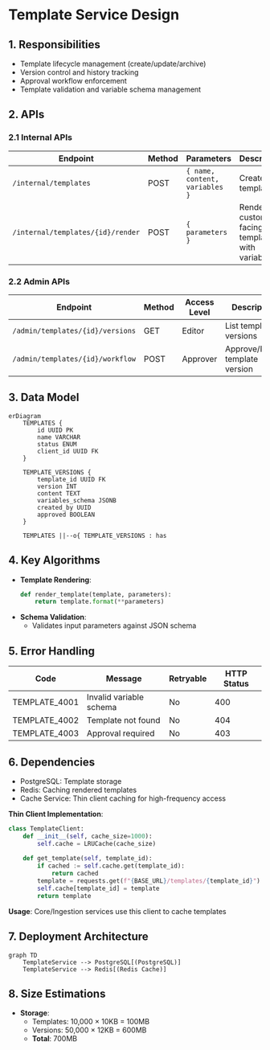 # Template Service Design

## 1. Responsibilities
- Template lifecycle management (create/update/archive)
- Version control and history tracking
- Approval workflow enforcement
- Template validation and variable schema management

## 2. APIs
### 2.1 Internal APIs
| Endpoint | Method | Parameters | Description                                    |
|----------|--------|------------|------------------------------------------------|
| `/internal/templates` | POST | `{ name, content, variables }` | Create new template                            |
| `/internal/templates/{id}/render` | POST | `{ parameters }` | Render customer facing template with variables |

### 2.2 Admin APIs
| Endpoint                         | Method | Access Level | Description                     |
|----------------------------------|--------|--------------|---------------------------------|
| `/admin/templates/{id}/versions` | GET | Editor | List template versions          |
| `/admin/templates/{id}/workflow` | POST | Approver | Approve/Reject template version |

## 3. Data Model
```mermaid
erDiagram
    TEMPLATES {
        id UUID PK
        name VARCHAR
        status ENUM
        client_id UUID FK
    }
    
    TEMPLATE_VERSIONS {
        template_id UUID FK
        version INT
        content TEXT
        variables_schema JSONB
        created_by UUID
        approved BOOLEAN
    }
    
    TEMPLATES ||--o{ TEMPLATE_VERSIONS : has
```

## 4. Key Algorithms
- **Template Rendering**:
  ```python
  def render_template(template, parameters):
      return template.format(**parameters)
  ```
- **Schema Validation**:
  - Validates input parameters against JSON schema

## 5. Error Handling
| Code | Message | Retryable | HTTP Status |
|------|---------|-----------|-------------|
| TEMPLATE_4001 | Invalid variable schema | No | 400 |
| TEMPLATE_4002 | Template not found | No | 404 |
| TEMPLATE_4003 | Approval required | No | 403 |

## 6. Dependencies
- PostgreSQL: Template storage
- Redis: Caching rendered templates
- Cache Service: Thin client caching for high-frequency access

**Thin Client Implementation**:
```python
class TemplateClient:
    def __init__(self, cache_size=1000):
        self.cache = LRUCache(cache_size)
    
    def get_template(self, template_id):
        if cached := self.cache.get(template_id):
            return cached
        template = requests.get(f"{BASE_URL}/templates/{template_id}")
        self.cache[template_id] = template
        return template
```

**Usage**: Core/Ingestion services use this client to cache templates

## 7. Deployment Architecture
```mermaid
graph TD
    TemplateService --> PostgreSQL[(PostgreSQL)]
    TemplateService --> Redis[(Redis Cache)]
```

## 8. Size Estimations
- **Storage**: 
  - Templates: 10,000 × 10KB = 100MB
  - Versions: 50,000 × 12KB = 600MB
  - **Total**: 700MB
